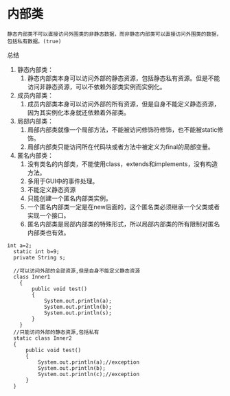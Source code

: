 # 内部类
```
静态内部类不可以直接访问外围类的非静态数据，而非静态内部类可以直接访问外围类的数据，包括私有数据。(true)
```
总结
1. 静态内部类：
    1. 静态内部类本身可以访问外部的静态资源，包括静态私有资源。但是不能访问非静态资源，可以不依赖外部类实例而实例化。
2. 成员内部类：
    1. 成员内部类本身可以访问外部的所有资源，但是自身不能定义静态资源，因为其实例化本身就还依赖着外部类。
3. 局部内部类：
    1. 局部内部类就像一个局部方法，不能被访问修饰符修饰，也不能被static修饰。
    2. 局部内部类只能访问所在代码块或者方法中被定义为final的局部变量。
4. 匿名内部类：
    1. 没有类名的内部类，不能使用class，extends和implements，没有构造方法。
    2. 多用于GUI中的事件处理。
    3. 不能定义静态资源
    4. 只能创建一个匿名内部类实例。
    5. 一个匿名内部类一定是在new后面的，这个匿名类必须继承一个父类或者实现一个接口。
    6. 匿名内部类是局部内部类的特殊形式，所以局部内部类的所有限制对匿名内部类也有效。
```
int a=2;
  static int b=9;
  private String s;
  
  //可以访问外部的全部资源,但是自身不能定义静态资源
  class Inner1
    {
        public void test()
        {
            System.out.println(a);
            System.out.println(b);
            System.out.println(s);
        }
    }
  //只能访问外部的静态资源,包括私有  
  static class Inner2
  {
      public void test()
      {
          System.out.println(a);//exception
          System.out.println(b);
          System.out.println(c);//exception
      }
  }
```